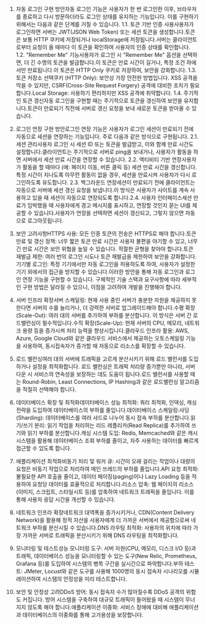 
1. 자동 로그인 구현 방안자동 로그인 기능은 사용자가 한 번 로그인한 이후, 브라우저를 종료하고 다시 방문하더라도 로그인 상태를 유지하는 기능입니다. 이를 구현하기 위해서는 다음과 같은 단계를 거칠 수 있습니다.
1.1. 토큰 기반 인증 사용사용자가 로그인하면 서버는 JWT(JSON Web Token) 또는 세션 토큰을 생성합니다.토큰은 보통 HTTP 쿠키에 저장되거나 localStorage에 저장됩니다.서버는 클라이언트로부터 요청이 올 때마다 이 토큰을 확인하여 사용자의 인증 상태를 확인합니다.
1.2. "Remember Me" 기능사용자가 로그인 시 "Remember Me" 옵션을 선택하면, 더 긴 수명의 토큰을 발급합니다.이 토큰은 만료 시간이 길거나, 특정 조건 하에서만 만료됩니다.이 토큰은 HTTP Only 쿠키로 저장하여, 보안을 강화합니다.
1.3. 토큰 저장소 선택쿠키 (HTTP Only): 보안상 가장 안전한 방법입니다. XSS 공격을 막을 수 있지만, CSRF(Cross-Site Request Forgery) 공격에 대비한 조치가 필요합니다.Local Storage: 사용하기 편리하지만 XSS 공격에 취약합니다.
1.4. 주기적인 토큰 갱신자동 로그인을 구현할 때는 주기적으로 토큰을 갱신하여 보안을 유지합니다.토큰이 만료되기 직전에 서버로 갱신 요청을 보내 새로운 토큰을 받아올 수 있습니다.

2. 로그인 연장 구현 방안로그인 연장 기능은 사용자가 로그인 세션이 만료되기 전에 자동으로 세션을 연장하는 기능입니다. 주로 다음과 같은 방식으로 구현됩니다.
2.1. 세션 관리사용자 로그인 시 세션 ID 또는 토큰을 발급받고, 이와 함께 만료 시간도 설정합니다.클라이언트는 주기적으로 서버로 ping을 보내거나, 사용자가 활동을 하면 서버에서 세션 만료 시간을 연장할 수 있습니다.
2.2. 액티비티 기반 연장사용자가 활동을 할 때마다 (예: 페이지 이동, 버튼 클릭 등) 세션 만료 시간을 갱신합니다.특정 시간이 지나도록 아무런 활동이 없을 경우, 세션을 만료시켜 사용자가 다시 로그인하도록 유도합니다.
2.3. 백그라운드 연장세션이 만료되기 전에 클라이언트는 자동으로 서버에 세션 갱신 요청을 보냅니다.이 방식은 사용자가 사이트를 계속 사용하고 있을 때 세션이 자동으로 연장되도록 합니다.2.4. 사용자 인터페이스세션 만료가 임박했을 때 사용자에게 경고 메시지를 표시하고, 연장할 것인지 묻는 UI를 제공할 수 있습니다.사용자가 연장을 선택하면 세션이 갱신되고, 그렇지 않으면 자동으로 로그아웃됩니다.

3. 보안 고려사항HTTPS 사용: 모든 인증 토큰의 전송은 HTTPS로 해야 합니다.토큰 만료 및 갱신 정책: 너무 짧은 토큰 만료 시간은 사용자 불편을 야기할 수 있고, 너무 긴 만료 시간은 보안 위협을 높일 수 있습니다. 적절한 균형을 찾아야 합니다.토큰 재발급 제한: 여러 번의 로그인 시도나 토큰 재발급을 제한하여 보안을 강화합니다.기기별 로그인: 특정 기기에서만 자동 로그인을 허용하도록 하여, 사용자가 설정한 기기 외에서의 접근을 방지할 수 있습니다.이러한 방안을 통해 자동 로그인과 로그인 연장 기능을 구현할 수 있습니다. 구체적인 기술 스택과 요구사항에 따라 세부적인 구현 방법은 달라질 수 있으니, 이점을 고려하여 개발을 진행해야 합니다.




1. 서버 인프라 확장서버 스케일링: 현재 사용 중인 서버가 충분한 자원을 제공하지 못한다면 서버의 수를 늘리거나, 더 강력한 서버로 업그레이드해야 합니다.수평 확장(Scale-Out): 여러 대의 서버를 추가하여 부하를 분산합니다. 이 방식은 서버 간 로드밸런싱이 필수적입니다.수직 확장(Scale-Up): 현재 서버의 CPU, 메모리, 네트워크 용량 등을 증가시켜 처리 능력을 향상시킵니다.클라우드 인프라 활용: AWS, Azure, Google Cloud와 같은 클라우드 서비스에서 제공하는 오토스케일링 기능을 사용하여, 동시접속자가 증가할 때 자동으로 리소스를 확장할 수 있습니다.
  

2. 로드 밸런싱여러 대의 서버에 트래픽을 고르게 분산시키기 위해 로드 밸런서를 도입하거나 설정을 최적화합니다. 로드 밸런싱은 트래픽 처리량 증가뿐만 아니라, 서버 다운 시 서비스의 연속성을 보장하는 데도 도움이 됩니다.로드 밸런서를 사용할 때는 Round-Robin, Least Connections, IP Hashing과 같은 로드밸런싱 알고리즘을 적절히 선택해야 합니다.

3. 데이터베이스 확장 및 최적화데이터베이스 성능 최적화: 쿼리 최적화, 인덱싱, 캐싱 전략을 도입하여 데이터베이스의 부하를 줄입니다.데이터베이스 스케일링:샤딩(Sharding): 데이터베이스를 여러 샤드로 나누어 동시 접속 부하를 분산합니다.읽기/쓰기 분리: 읽기 작업을 처리하는 리드 레플리카(Read Replica)를 추가하여 쓰기와 읽기 부하를 분산합니다.캐싱 시스템 도입: Redis, Memcached와 같은 캐시 시스템을 활용해 데이터베이스 조회 부하를 줄이고, 자주 사용하는 데이터를 빠르게 접근할 수 있도록 합니다.


4. 애플리케이션 최적화비동기 처리 및 워커 큐: 시간이 오래 걸리는 작업이나 대량의 요청은 비동기 작업으로 처리하여 메인 쓰레드의 부하를 줄입니다.API 요청 최적화: 불필요한 API 호출을 줄이고, 데이터 페이징(paging)이나 Lazy Loading 등을 적용하여 요청당 데이터를 효율적으로 처리합니다.리소스 압축: 웹 페이지의 리소스(이미지, 스크립트, 스타일시트 등)를 압축하여 네트워크 트래픽을 줄입니다. 이를 통해 사용자 응답 시간을 개선할 수 있습니다.
5. 네트워크 인프라 확장네트워크 대역폭을 증가시키거나, CDN(Content Delivery Network)을 활용해 정적 자산을 사용자에게 더 가까운 서버에서 제공함으로써 네트워크 부하를 분산시킬 수 있습니다.DNS 라우팅 최적화: 사용자의 위치에 따라 가장 가까운 서버로 트래픽을 분산시키기 위해 DNS 라우팅을 최적화합니다.

6. 모니터링 및 테스트성능 모니터링 도구: 서버 자원(CPU, 메모리, 디스크 I/O 등)과 트래픽, 데이터베이스 성능을 모니터링할 수 있는 도구(New Relic, Prometheus, Grafana 등)를 도입하여 시스템의 병목 구간을 실시간으로 파악합니다.부하 테스트: JMeter, Locust와 같은 도구를 사용해 1000명의 동시 접속자 시나리오를 시뮬레이션하여 시스템의 안정성을 미리 테스트합니다.
  
7. 보안 및 안정성 고려DDoS 방어: 동시 접속자 수가 많아질수록 DDoS 공격의 위험도 커집니다. 방어 시스템을 구축하여 대규모 트래픽이 들어왔을 때 시스템이 무너지지 않도록 해야 합니다.애플리케이션 이중화: 서비스 장애에 대비해 애플리케이션과 데이터베이스의 이중화를 통해 고가용성을 보장합니다.
